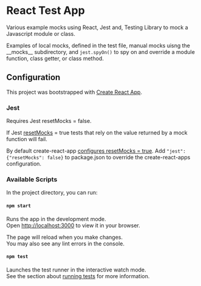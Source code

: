 # React Test App

Various example mocks using React, Jest and, Testing Library to mock a Javascript module or class.

Examples of local mocks, defined in the test file, manual mocks uisng the \_\_mocks\_\_ subdirectory, and `jest.spyOn()` to spy on and override a module function, class getter, or class method.

## Configuration

This project was bootstrapped with [Create React App](https://github.com/facebook/create-react-app).

### Jest

Requires Jest resetMocks = false.

If Jest [resetMocks](https://jestjs.io/docs/mock-function-api#mockfnmockreset) = true tests that rely on the value returned by a mock function will fail.

By default create-react-app [configures resetMocks = true](https://github.com/facebook/create-react-app/blob/main/CHANGELOG-4.x.md#jest).
Add `"jest": {"resetMocks": false}` to package.json to override the create-react-apps configuration.

### Available Scripts

In the project directory, you can run:

#### `npm start`

Runs the app in the development mode.\
Open [http://localhost:3000](http://localhost:3000) to view it in your browser.

The page will reload when you make changes.\
You may also see any lint errors in the console.

#### `npm test`

Launches the test runner in the interactive watch mode.\
See the section about [running tests](https://facebook.github.io/create-react-app/docs/running-tests) for more information.